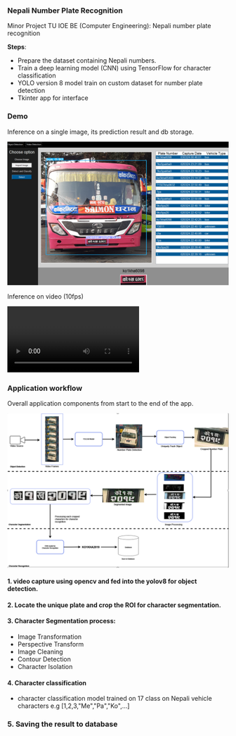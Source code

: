 ### Nepali Number Plate Recognition

Minor Project TU IOE BE (Computer Engineering): Nepali number plate recognition

**Steps**:
- Prepare the dataset containing Nepali numbers.
- Train a deep learning model (CNN) using TensorFlow for character classification
- YOLO version 8 model train on custom dataset for number plate detection
- Tkinter app for interface

### Demo
Inference on a single image, its prediction result and db storage.

![UI](./demo/image.png)

Inference on video (10fps)

![demo](./demo/video.mp4)

### Application workflow
Overall application components from start to the end of the app.

![workflow](./demo/overall.png)

#### 1. video capture using opencv and fed into the yolov8 for object detection.

#### 2. Locate the unique plate and crop the ROI for character segmentation.

#### 3. Character Segmentation process:
- Image Transformation
- Perspective Transform
- Image Cleaning
- Contour Detection
- Character Isolation

#### 4. Character classification
- character classification model trained on 17 class on Nepali vehicle characters e.g [1,2,3,"Me","Pa","Ko",...]

### 5. Saving the result to database